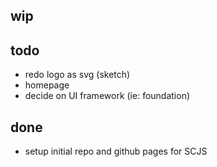 ## wip

## todo
- redo logo as svg (sketch)
- homepage
- decide on UI framework (ie: foundation)

## done
- setup initial repo and github pages for SCJS
